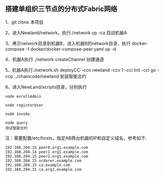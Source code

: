## 搭建单组织三节点的分布式Fabric网络
1、git clone 本项目

2、进入Newland/network，执行./network up -ca 启动机器A

3、拷贝network目录到机器B，进入机器B的network目录，执行 docker-compose -f docker/docker-compose-peer.yaml up -d

4、机器A执行 ./network createChannel 创建通道

5、机器A执行./network.sh deployCC -ccn newland -ccv 1 -cci Init -ccl go -ccp ../chaincode/newland  安装智能合约

6、进入NewLand/scripts目录，分别执行

    node enrollAdmin
    
    node registerUser
    
    node invoke
    
    node query
    测试智能合约

注：需要配置/etc/hosts，指定AB两台机器的IP和自定义域名，参考如下:

    192.168.204.15 peer0.org1.example.com
    192.168.204.14 peer1.org1.example.com
    192.168.204.15 peer2.org1.example.com
    192.168.204.15 orderer.example.com
    192.168.204.15 ca.example.com
    192.168.204.15 ca.org1.example.com
